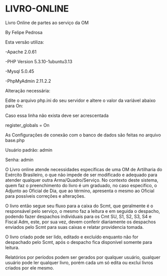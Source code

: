 # LIVRO-ONLINE
Livro Online de partes ao serviço da OM

By Felipe Pedrosa

Esta versão utiliza:

-Apache 2.0.61

-PHP Version 5.3.10-1ubuntu3.13

-Mysql 5.0.45

-PhpMyAdmin 2.11.2.2

Alteração necessária:

Edite o arquivo php.ini do seu servidor e altere o valor da variável abaixo para On:

Caso essa linha não exista deve ser acrescentada

register_globals = On

As Configurações de conexão com o banco de dados são feitas no arquivo base.php

Usuário padrão: admin

Senha: admin


O Livro online atende necessidades específicas de uma OM de Artilharia do Exército Brasileiro, o que não impede de ser modificado e adequado para atender qualquer outra Arma/Quadro/Serviço. No contexto deste sistema, quem faz o preenchimento do livro é um graduado, no caso especifico, o Adjunto ao Oficial de Dia, que ao término, apresenta o mesmo ao Oficial para possíveis correções e alterações.

O livro então segue seu fluxo para a caixa do Scmt, que geralmente é o responsável pelo serviço, o mesmo faz a leitura e em seguida o despacho, podendo fazer despachos individuais para os Cmt SU, S1, S2, S3, S4 e Fiscal Adm, este, por sua vez, devem conferir diariamente os despachos enviados pelo Scmt para suas caixas e relatar providencia tomada.

O livro criado pode ser lido, editado e excluído enquanto não for despachado pelo Scmt, após o despacho fica disponível somente para leitura.

Relatórios por períodos podem ser gerados por qualquer usuário, qualquer usuário pode ler qualquer livro, porém cada um só edita ou exclui livros criados por ele mesmo.
